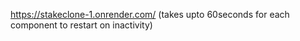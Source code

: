 https://stakeclone-1.onrender.com/ (takes upto 60seconds for each component to restart on inactivity)
 
